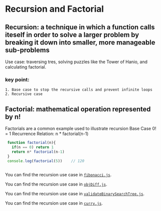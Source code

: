 # Recursion and Factorial

## Recursion: a technique in which a function calls iteself in order to solve a larger problem by breaking it down into smaller, more manageable sub-problems
Use case: traversing tres, solving puzzles like the Tower of Hanio, and calculating factorial.
### key point:  
    1. Base case to stop the recursive calls and prevent infinite loops
    2. Recursive case 

## Factorial: mathematical operation represented by n!
Factorials are a common example used to illustrate recursion 
Base Case 0! = 1
Recurrence Relation: n * factorial(n-1)
 ```js
  function factorial(n){
    if(n == 0) return 1
    return n* factorial(n-1)
  }
  console.log(factorial(5))    // 120
    
```

You can find the recursion use case in [`fibonacci.js`](./fibonacci.js).

You can find the recursion use case in [`objDiff.js`](./objDiff.js).

You can find the recursion use case in [`validateBinarySearchTree.js`](./validateBinarySearchTree.js).

You can find the recursion use case in [`curry.js`](./curry.js).
